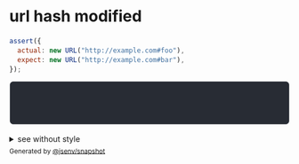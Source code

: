 # url hash modified

```js
assert({
  actual: new URL("http://example.com#foo"),
  expect: new URL("http://example.com#bar"),
});
```

![img](throw.svg)

<details>
  <summary>see without style</summary>

```console
AssertionError: actual and expect are different

actual: URL("http://example.com/#foo")
expect: URL("http://example.com/#bar")
```

</details>


<sub>
  Generated by <a href="https://github.com/jsenv/core/tree/main/packages/independent/snapshot">@jsenv/snapshot</a>
</sub>